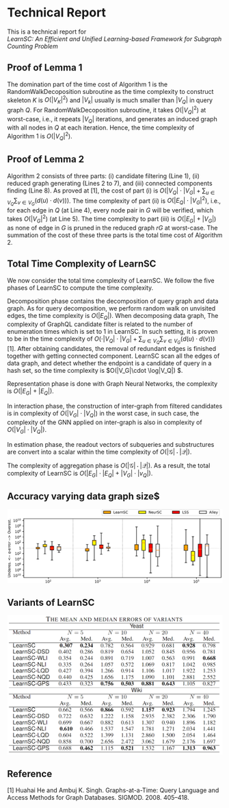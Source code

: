 # Technical Report 

This is a technical report for <br/> *LearnSC: An Efficient and Unified Learning-based Framework for Subgraph Counting Problem*


## Proof of Lemma 1

The domination part of the time cost of  Algorithm 1 is the $\mathsf{RandomWalkDecoposition}$ subroutine as the time complexity to construct skeleton $K$ is $O(|V_K|^2)$ and $|V_k|$ usually is much smaller than $|V_Q|$ in query graph $Q$.
For $\mathsf{RandomWalkDecoposition}$ subroutine, it takes $O(|V_Q|^2)$ at worst-case, i.e., it repeats $|V_Q|$ iterations, and generates an induced graph with all nodes in $Q$ at each iteration.
Hence, the time complexity of Algorithm 1 is $O(|V_Q|^2)$.

## Proof of Lemma 2

Algorithm 2 consists of three parts: (i) candidate filtering (Line 1), (ii) reduced graph generating (Lines 2 to 7), and (iii) connected components finding (Line 8).
As proved at [1], the cost of part (i) is $O(|V_Q|\cdot |V_G| + \sum_{u\in V_Q}\sum_{v\in V_G}(d(u)\cdot d(v)))$.
The time complexity of part (ii) is $O(|E_Q| \cdot |V_G|^2)$, i.e., for each edge in $Q$ (at Line 4), every node pair in $G$ will be verified, which takes $O(|V_G|^2)$ (at Line 5).
The time complexity to part (iii) is $O(|E_G|+|V_G|)$ as none of edge in $G$ is pruned in the reduced graph $rG$ at worst-case.
The summation of the cost of these three parts is the total time cost of Algorithm 2.

## Total Time Complexity of $\textsf{ LearnSC}$

We now consider the total time complexity of $\textsf{ LearnSC}$. We follow the five phases of $\textsf{ LearnSC}$ to compute the time complexity.

Decomposition phase contains the decomposition of query graph and data graph. As for query decomposition, we perform random walk on unvisited edges, the time complexity is $O(|E_Q|)$. When decomposing data graph, The complexity of GraphQL candidate filter is related to the number of enumeration times which is set to 1 in $\textsf{ LearnSC}$. In such setting, it is proven to be in the time complexity of $O(\cdot|V_Q|\cdot |V_G| + \sum_{u\in V_Q}\sum_{v\in V_G}(d(u)\cdot d(v)))$ [1]. After obtaining candidates, the removal of redundant edges is finished together with getting connected component. $\textsf{ LearnSC}$ scan all the edges of data graph, and detect whether the endpoint is a candidate of query in a hash set, so the time complexity is $O(|V_G|\cdot \log|V_Q|) $. 

Representation phase is done with Graph Neural Networks, the complexity is $O(|E_G|+ |E_Q|)$. 

In interaction phase, the construction of inter-graph from filtered candidates is in complexity of $O(|V_G|\cdot |V_Q|)$ in the worst case, in such case, the complexity of the GNN applied on inter-graph is also in complexity of $O(|V_G|\cdot |V_Q|)$. 

In estimation phase, the readout vectors of subqueries and substructures are convert into a scalar within the time complexity of $O(|\mathcal{G}|\cdot|\mathcal{Q}|)$. 

The complexity of aggregation phase is $O(|\mathcal{G}|\cdot|\mathcal{Q}|)$.
As a result, the total complexity of $\textsf{ LearnSC}$ is $O(|E_G|\cdot|E_Q|+|V_G|\cdot|v_Q|)$. 

## Accuracy varying data graph size$

![Accuracy varying data graph size](./figures/tbl_datasize.png)

## Variants of $\textsf{LearnSC}$

![Variants of LearnSC](./figures/tbl_variants.png)


## Reference

[1] Huahai He and Ambuj K. Singh. Graphs-at-a-Time: Query Language and Access Methods for Graph Databases. SIGMOD. 2008. 405–418.
